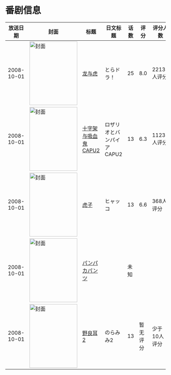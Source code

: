 # 番剧信息

|放送日期|封面|标题|日文标题|话数|评分|评分人数|
|---|---|---|---|---|---|---|
|2008-10-01|<img src="https://lain.bgm.tv/pic/cover/c/a4/30/909_e5zhk.jpg" alt="封面" style="width:150px;height:200px;object-fit:cover;">|[龙与虎](https://bangumi.tv/subject/909)|とらドラ！|25|8.0|22131人评分|
|2008-10-01|<img src="https://lain.bgm.tv/pic/cover/c/fe/c8/2475_21ivi.jpg" alt="封面" style="width:150px;height:200px;object-fit:cover;">|[十字架与吸血鬼 CAPU2](https://bangumi.tv/subject/2475)|ロザリオとバンパイア CAPU2|13|6.3|1123人评分|
|2008-10-01|<img src="https://lain.bgm.tv/pic/cover/c/2a/0f/2942_Ozo2S.jpg" alt="封面" style="width:150px;height:200px;object-fit:cover;">|[虎子](https://bangumi.tv/subject/2942)|ヒャッコ|13|6.6|368人评分|
|2008-10-01|<img src="https://lain.bgm.tv/pic/cover/c/a0/50/208315_AdDPE.jpg" alt="封面" style="width:150px;height:200px;object-fit:cover;">|[パンパカパンツ](https://bangumi.tv/subject/208315)||未知|||
|2008-10-01|<img src="https://lain.bgm.tv/pic/cover/c/2f/23/215551_7YNT3.jpg" alt="封面" style="width:150px;height:200px;object-fit:cover;">|[野良耳2](https://bangumi.tv/subject/215551)|のらみみ2|13|暂无评分|少于10人评分|
